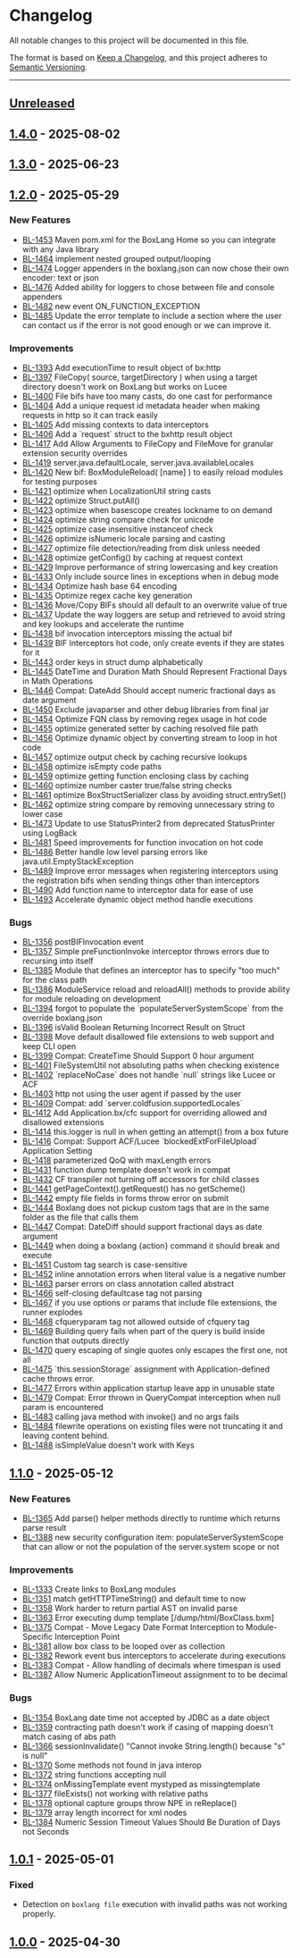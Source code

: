 # Changelog

All notable changes to this project will be documented in this file.

The format is based on [Keep a Changelog](https://keepachangelog.com/en/1.0.0/),
and this project adheres to [Semantic Versioning](https://semver.org/spec/v2.0.0.html).

* * *

## [Unreleased]

## [1.4.0] - 2025-08-02

## [1.3.0] - 2025-06-23

## [1.2.0] - 2025-05-29

### New Features

- [BL-1453](https://ortussolutions.atlassian.net/browse/BL-1453) Maven pom.xml for the BoxLang Home so you can integrate with any Java library
- [BL-1464](https://ortussolutions.atlassian.net/browse/BL-1464) implement nested grouped output/looping
- [BL-1474](https://ortussolutions.atlassian.net/browse/BL-1474) Logger appenders in the boxlang.json can now chose their own encoder: text or json
- [BL-1476](https://ortussolutions.atlassian.net/browse/BL-1476) Added ability for loggers to chose between file and console appenders
- [BL-1482](https://ortussolutions.atlassian.net/browse/BL-1482) new event ON_FUNCTION_EXCEPTION
- [BL-1485](https://ortussolutions.atlassian.net/browse/BL-1485) Update the error template to include a section where the user can contact us if the error is not good enough or we can improve it.

### Improvements

- [BL-1393](https://ortussolutions.atlassian.net/browse/BL-1393) Add executionTime to result object of bx:http
- [BL-1397](https://ortussolutions.atlassian.net/browse/BL-1397) FileCopy( source, targetDirectory ) when using a target directory doesn't work on BoxLang but works on Lucee
- [BL-1400](https://ortussolutions.atlassian.net/browse/BL-1400) File bifs have too many casts, do one cast for performance
- [BL-1404](https://ortussolutions.atlassian.net/browse/BL-1404) Add a unique request id metadata header when making requests in http so it can track easily
- [BL-1405](https://ortussolutions.atlassian.net/browse/BL-1405) Add missing contexts to data interceptors
- [BL-1406](https://ortussolutions.atlassian.net/browse/BL-1406) Add a \`request\` struct to the bxhttp result object
- [BL-1417](https://ortussolutions.atlassian.net/browse/BL-1417) Add Allow Arguments to FileCopy and FileMove for granular extension security overrides
- [BL-1419](https://ortussolutions.atlassian.net/browse/BL-1419) server.java.defaultLocale, server.java.availableLocales
- [BL-1420](https://ortussolutions.atlassian.net/browse/BL-1420) New bif: BoxModuleReload( \[name] ) to easily reload modules for testing purposes
- [BL-1421](https://ortussolutions.atlassian.net/browse/BL-1421) optimize when LocalizationUtil string casts
- [BL-1422](https://ortussolutions.atlassian.net/browse/BL-1422) optimize Struct.putAll()
- [BL-1423](https://ortussolutions.atlassian.net/browse/BL-1423) optimize when basescope creates lockname to on demand
- [BL-1424](https://ortussolutions.atlassian.net/browse/BL-1424) optimize string compare check for unicode
- [BL-1425](https://ortussolutions.atlassian.net/browse/BL-1425) optimize case insensitive instanceof check
- [BL-1426](https://ortussolutions.atlassian.net/browse/BL-1426) optimize isNumeric locale parsing and casting
- [BL-1427](https://ortussolutions.atlassian.net/browse/BL-1427) optimize file detection/reading from disk unless needed
- [BL-1428](https://ortussolutions.atlassian.net/browse/BL-1428) optimize getConfig() by caching at request context
- [BL-1429](https://ortussolutions.atlassian.net/browse/BL-1429) Improve performance of string lowercasing and key creation
- [BL-1433](https://ortussolutions.atlassian.net/browse/BL-1433) Only include source lines in exceptions when in debug mode
- [BL-1434](https://ortussolutions.atlassian.net/browse/BL-1434) Optimize hash base 64 encoding
- [BL-1435](https://ortussolutions.atlassian.net/browse/BL-1435) Optimize regex cache key generation
- [BL-1436](https://ortussolutions.atlassian.net/browse/BL-1436) Move/Copy BIFs should all default to an overwrite value of true
- [BL-1437](https://ortussolutions.atlassian.net/browse/BL-1437) Update the way loggers are setup and retrieved to avoid string and key lookups and accelerate the runtime
- [BL-1438](https://ortussolutions.atlassian.net/browse/BL-1438) bif invocation interceptors missing the actual bif
- [BL-1439](https://ortussolutions.atlassian.net/browse/BL-1439) BIF Interceptors hot code, only create events if they are states for it
- [BL-1443](https://ortussolutions.atlassian.net/browse/BL-1443) order keys in struct dump alphabetically
- [BL-1445](https://ortussolutions.atlassian.net/browse/BL-1445) DateTime and Duration Math Should Represent Fractional Days in Math Operations
- [BL-1446](https://ortussolutions.atlassian.net/browse/BL-1446) Compat: DateAdd Should accept numeric fractional days as date argument
- [BL-1450](https://ortussolutions.atlassian.net/browse/BL-1450) Exclude javaparser and other debug libraries from final jar
- [BL-1454](https://ortussolutions.atlassian.net/browse/BL-1454) Optimize FQN class by removing regex usage in hot code
- [BL-1455](https://ortussolutions.atlassian.net/browse/BL-1455) optimize generated setter by caching resolved file path
- [BL-1456](https://ortussolutions.atlassian.net/browse/BL-1456) Optimize dynamic object by converting stream to loop in hot code
- [BL-1457](https://ortussolutions.atlassian.net/browse/BL-1457) optimize output check by caching recursive lookups
- [BL-1458](https://ortussolutions.atlassian.net/browse/BL-1458) optimize isEmpty code paths
- [BL-1459](https://ortussolutions.atlassian.net/browse/BL-1459) optimize getting function enclosing class by caching
- [BL-1460](https://ortussolutions.atlassian.net/browse/BL-1460) optimize number caster true/false string checks
- [BL-1461](https://ortussolutions.atlassian.net/browse/BL-1461) optimize BoxStructSerializer class by avoiding struct.entrySet()
- [BL-1462](https://ortussolutions.atlassian.net/browse/BL-1462) optimize string compare by removing unnecessary string to lower case
- [BL-1473](https://ortussolutions.atlassian.net/browse/BL-1473) Update to use StatusPrinter2 from deprecated StatusPrinter using LogBack
- [BL-1481](https://ortussolutions.atlassian.net/browse/BL-1481) Speed improvements for function invocation on hot code
- [BL-1486](https://ortussolutions.atlassian.net/browse/BL-1486) Better handle low level parsing errors like  java.util.EmptyStackException
- [BL-1489](https://ortussolutions.atlassian.net/browse/BL-1489) Improve error messages when registering interceptors using the registration bifs when sending things other than interceptors
- [BL-1490](https://ortussolutions.atlassian.net/browse/BL-1490) Add function name to interceptor data for ease of use
- [BL-1493](https://ortussolutions.atlassian.net/browse/BL-1493) Accelerate dynamic object method handle executions

### Bugs

- [BL-1356](https://ortussolutions.atlassian.net/browse/BL-1356) postBIFInvocation event
- [BL-1357](https://ortussolutions.atlassian.net/browse/BL-1357) Simple preFunctionInvoke interceptor throws errors due to recursing into itself
- [BL-1385](https://ortussolutions.atlassian.net/browse/BL-1385) Module that defines an interceptor has to specify "too much" for the class path
- [BL-1386](https://ortussolutions.atlassian.net/browse/BL-1386) ModuleService reload and reloadAll() methods to provide ability for module reloading on development
- [BL-1394](https://ortussolutions.atlassian.net/browse/BL-1394) forgot to populate the \`populateServerSystemScope\` from the override boxlang.json
- [BL-1396](https://ortussolutions.atlassian.net/browse/BL-1396) isValid Boolean Returning Incorrect Result on Struct
- [BL-1398](https://ortussolutions.atlassian.net/browse/BL-1398) Move default disallowed file extensions to web support and keep CLI open
- [BL-1399](https://ortussolutions.atlassian.net/browse/BL-1399) Compat: CreateTime Should Support 0 hour argument
- [BL-1401](https://ortussolutions.atlassian.net/browse/BL-1401) FileSystemUtil not absoluting paths when checking existence
- [BL-1402](https://ortussolutions.atlassian.net/browse/BL-1402) \`replaceNoCase\` does not handle \`null\` strings like Lucee or ACF
- [BL-1403](https://ortussolutions.atlassian.net/browse/BL-1403) http not using the user agent if passed by the user
- [BL-1409](https://ortussolutions.atlassian.net/browse/BL-1409) Compat: add \`server.coldfusion.supportedLocales\`
- [BL-1412](https://ortussolutions.atlassian.net/browse/BL-1412) Add Application.bx/cfc support for overriding allowed and disallowed extensions
- [BL-1414](https://ortussolutions.atlassian.net/browse/BL-1414) this.logger is null in when getting an attempt() from a box future
- [BL-1416](https://ortussolutions.atlassian.net/browse/BL-1416) Compat:  Support ACF/Lucee \`blockedExtForFileUpload\` Application Setting
- [BL-1418](https://ortussolutions.atlassian.net/browse/BL-1418) parameterized QoQ with maxLength errors
- [BL-1431](https://ortussolutions.atlassian.net/browse/BL-1431) function dump template doesn't work in compat
- [BL-1432](https://ortussolutions.atlassian.net/browse/BL-1432) CF transpiler not turning off accessors for child classes
- [BL-1441](https://ortussolutions.atlassian.net/browse/BL-1441) getPageContext().getRequest() has no getScheme()
- [BL-1442](https://ortussolutions.atlassian.net/browse/BL-1442) empty file fields in forms throw error on submit
- [BL-1444](https://ortussolutions.atlassian.net/browse/BL-1444) Boxlang does not pickup custom tags that are in the same folder as the file that calls them
- [BL-1447](https://ortussolutions.atlassian.net/browse/BL-1447) Compat: DateDiff should support fractional days as date argument
- [BL-1449](https://ortussolutions.atlassian.net/browse/BL-1449) when doing a boxlang {action} command it should break and execute
- [BL-1451](https://ortussolutions.atlassian.net/browse/BL-1451) Custom tag search is case-sensitive
- [BL-1452](https://ortussolutions.atlassian.net/browse/BL-1452) inline annotation errors when literal value is a negative number
- [BL-1463](https://ortussolutions.atlassian.net/browse/BL-1463) parser errors on class annotation called abstract
- [BL-1466](https://ortussolutions.atlassian.net/browse/BL-1466) self-closing defaultcase tag not parsing
- [BL-1467](https://ortussolutions.atlassian.net/browse/BL-1467) if you use options or params that include file extensions, the runner explodes
- [BL-1468](https://ortussolutions.atlassian.net/browse/BL-1468) cfqueryparam tag not allowed outside of cfquery tag
- [BL-1469](https://ortussolutions.atlassian.net/browse/BL-1469) Building query fails when part of the query is build inside function that outputs directly
- [BL-1470](https://ortussolutions.atlassian.net/browse/BL-1470) query escaping of single quotes only escapes the first one, not all
- [BL-1475](https://ortussolutions.atlassian.net/browse/BL-1475) \`this.sessionStorage\` assignment with Application-defined cache throws error.
- [BL-1477](https://ortussolutions.atlassian.net/browse/BL-1477) Errors within application startup leave app in unusable state
- [BL-1479](https://ortussolutions.atlassian.net/browse/BL-1479) Compat:  Error thrown in QueryCompat interception when null param is encountered
- [BL-1483](https://ortussolutions.atlassian.net/browse/BL-1483) calling java method with invoke() and no args fails
- [BL-1484](https://ortussolutions.atlassian.net/browse/BL-1484) filewrite operations on existing files were not truncating it and leaving content behind.
- [BL-1488](https://ortussolutions.atlassian.net/browse/BL-1488) isSimpleValue doesn't work with Keys

## [1.1.0] - 2025-05-12

### New Features

- [BL-1365](https://ortussolutions.atlassian.net/browse/BL-1365) Add parse() helper methods directly to runtime which returns parse result
- [BL-1388](https://ortussolutions.atlassian.net/browse/BL-1388) new security configuration item: populateServerSystemScope that can allow or not the population of the server.system scope or not

### Improvements

- [BL-1333](https://ortussolutions.atlassian.net/browse/BL-1333) Create links to BoxLang modules
- [BL-1351](https://ortussolutions.atlassian.net/browse/BL-1351) match getHTTPTimeString() and default time to now
- [BL-1358](https://ortussolutions.atlassian.net/browse/BL-1358) Work harder to return partial AST on invalid parse
- [BL-1363](https://ortussolutions.atlassian.net/browse/BL-1363) Error executing dump template \[/dump/html/BoxClass.bxm]
- [BL-1375](https://ortussolutions.atlassian.net/browse/BL-1375) Compat - Move Legacy Date Format Interception to Module-Specific Interception Point
- [BL-1381](https://ortussolutions.atlassian.net/browse/BL-1381) allow box class to be looped over as collection
- [BL-1382](https://ortussolutions.atlassian.net/browse/BL-1382) Rework event bus interceptors to accelerate during executions
- [BL-1383](https://ortussolutions.atlassian.net/browse/BL-1383) Compat - Allow handling of decimals where timespan is used
- [BL-1387](https://ortussolutions.atlassian.net/browse/BL-1387) Allow Numeric ApplicationTimeout assignment to to be decimal

### Bugs

- [BL-1354](https://ortussolutions.atlassian.net/browse/BL-1354) BoxLang date time not accepted by JDBC as a date object
- [BL-1359](https://ortussolutions.atlassian.net/browse/BL-1359) contracting path doesn't work if casing of mapping doesn't match casing of abs path
- [BL-1366](https://ortussolutions.atlassian.net/browse/BL-1366) sessionInvalidate() "Cannot invoke String.length() because "s" is null"
- [BL-1370](https://ortussolutions.atlassian.net/browse/BL-1370) Some methods not found in java interop
- [BL-1372](https://ortussolutions.atlassian.net/browse/BL-1372) string functions accepting null
- [BL-1374](https://ortussolutions.atlassian.net/browse/BL-1374) onMissingTemplate event mystyped as missingtemplate
- [BL-1377](https://ortussolutions.atlassian.net/browse/BL-1377) fileExists() not working with relative paths
- [BL-1378](https://ortussolutions.atlassian.net/browse/BL-1378) optional capture groups throw NPE in reReplace()
- [BL-1379](https://ortussolutions.atlassian.net/browse/BL-1379) array length incorrect for xml nodes
- [BL-1384](https://ortussolutions.atlassian.net/browse/BL-1384) Numeric Session Timeout Values Should Be Duration of Days  not Seconds

## [1.0.1] - 2025-05-01

### Fixed

- Detection on `boxlang file` execution with invalid paths was not working properly.

## [1.0.0] - 2025-04-30

[unreleased]: https://github.com/ortus-boxlang/BoxLang/compare/v1.4.0...HEAD
[1.4.0]: https://github.com/ortus-boxlang/BoxLang/compare/v1.3.0...v1.4.0
[1.3.0]: https://github.com/ortus-boxlang/BoxLang/compare/v1.2.0...v1.3.0
[1.2.0]: https://github.com/ortus-boxlang/BoxLang/compare/v1.1.0...v1.2.0
[1.1.0]: https://github.com/ortus-boxlang/BoxLang/compare/v1.0.1...v1.1.0
[1.0.1]: https://github.com/ortus-boxlang/BoxLang/compare/v1.0.0...v1.0.1
[1.0.0]: https://github.com/ortus-boxlang/BoxLang/compare/aa8064a2aecbc79fbff9b31c56e0c5c6be71063f...v1.0.0
